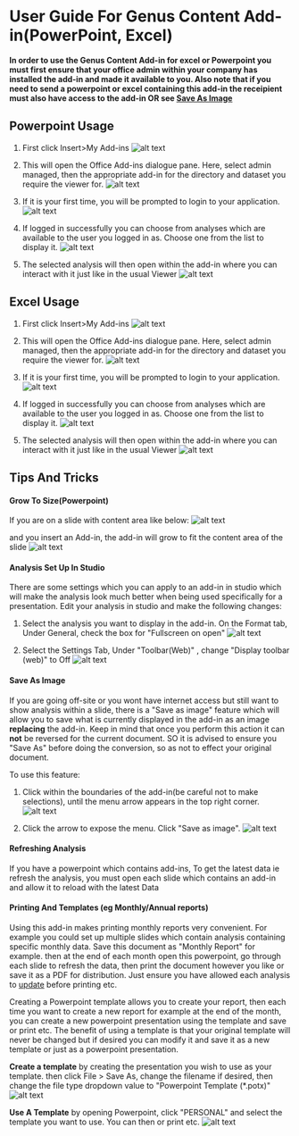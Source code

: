 # User Guide For Genus Content Add-in(PowerPoint, Excel)

[UserGuide1]: ./media/UserGuide1.png "Click Insert>>My Add-ins"
[UserGuide2]: ./media/UserGuide2.png "Admin managed>>Add-in>>Add"
[UserGuide3]: ./media/UserGuide3.png "Login"
[UserGuide4]: ./media/UserGuide4.png "Select Analysis"
[UserGuide5]: ./media/UserGuide5.png "Interact etc"
[UserGuide6]: ./media/UserGuide6.png "Empty content area"
[UserGuide7]: ./media/UserGuide7.png "Add-in fills area"
[UserGuide8]: ./media/UserGuide8.png "Select Analysis, Format>>General>>Fullscreen on open"
[UserGuide9]: ./media/UserGuide9.png "Settings, Toolbar(web)>>Display>>Off"
[UserGuide10]: ./media/UserGuide10.png "Click Insert>>My Add-ins"
[UserGuide11]: ./media/UserGuide11.png "Admin managed>>Add-in>>Add"
[UserGuide12]: ./media/UserGuide12.png "Login"
[UserGuide13]: ./media/UserGuide13.png "Select Analysis"
[UserGuide14]: ./media/UserGuide14.png "Interact etc"
[UserGuide15]: ./media/UserGuide15.png "Click within to expose menu arrow"
[UserGuide16]: ./media/UserGuide16.png "Click Save as image"
[UserGuide17]: ./media/TemplateSave1.png "Save template"
[UserGuide18]: ./media/TemplateUse1.png "Use template"




**In order to use the Genus Content Add-in for excel or Powerpoint you must first ensure 
that your office admin within your company has installed the add-in and made it available 
to you. Also note that if you need to send a powerpoint or excel containing this add-in the 
receipient must also have access to the add-in OR see [Save As Image](#save-as-image)**

## Powerpoint Usage

1. First click Insert>My Add-ins 
![alt text][UserGuide1]

2. This will open the Office Add-ins dialogue pane. Here, select admin managed, then 
   the appropriate add-in for the directory and dataset you require the viewer for.
![alt text][UserGuide2]

3. If it is your first time, you will be prompted to login to your application.
![alt text][UserGuide3]

4. If logged in successfully you can choose from analyses which are available to the user 
   you logged in as. Choose one from the list to display it.
![alt text][UserGuide4]

5. The selected analysis will then open within the add-in where you can interact with it just 
   like in the usual Viewer
![alt text][UserGuide5]


## Excel Usage

1. First click Insert>My Add-ins 
![alt text][UserGuide10]

2. This will open the Office Add-ins dialogue pane. Here, select admin managed, then 
   the appropriate add-in for the directory and dataset you require the viewer for.
![alt text][UserGuide11]

3. If it is your first time, you will be prompted to login to your application.
![alt text][UserGuide12]

4. If logged in successfully you can choose from analyses which are available to the user 
   you logged in as. Choose one from the list to display it.
![alt text][UserGuide13]

5. The selected analysis will then open within the add-in where you can interact with it just 
   like in the usual Viewer
![alt text][UserGuide14]



## Tips And Tricks

#### Grow To Size(Powerpoint)
If you are on a slide with content area like below:
![alt text][UserGuide6]

and you insert an Add-in, the add-in will grow to fit the content area of the slide
![alt text][UserGuide7]


#### Analysis Set Up In Studio

There are some settings which you can apply to an add-in in studio which will make the 
analysis look much better when being used specifically for a presentation.
Edit your analysis in studio and make the following changes:
1. Select the analysis you want to display in the add-in. On the Format tab, Under General, 
   check the box for "Fullscreen on open"
![alt text][UserGuide8]

2. Select the Settings Tab, Under "Toolbar(Web)" , change "Display toolbar (web)" to Off
![alt text][UserGuide9]


#### Save As Image

If you are going off-site or you wont have internet access but still want to show analysis
within a slide, there is a "Save as image" feature which will allow you to save what is currently 
displayed in the add-in as an image **replacing** the add-in. Keep in mind that once you perform 
this action it can **not** be reversed for the current document. SO it is advised to ensure you "Save As" 
before doing the conversion, so as not to effect your original document.

To use this feature:
1. Click within the boundaries of the add-in(be careful not to make selections), until the menu arrow 
   appears in the top right corner.
![alt text][UserGuide15]

2. Click the arrow to expose the menu. Click "Save as image".
![alt text][UserGuide16]


#### Refreshing Analysis

If you have a powerpoint which contains add-ins, To get the latest data ie refresh the analysis, you must
open each slide which contains an add-in and allow it to reload with the latest Data

#### Printing And Templates (eg Monthly/Annual reports)
Using this add-in makes printing monthly reports very convenient. For example you could set up multiple 
slides which contain analysis containing specific monthly data. Save this document as "Monthly Report" 
for example. then at the end of each month open this powerpoint, go through each slide to refresh the
data, then print the document however you like or save it as a PDF for distribution. Just ensure you 
have allowed each analysis to [update](#refreshing-analysis) before printing etc.

Creating a Powerpoint template allows you to create your report, then each time you want to create a new 
report for example at the end of the month, you can create a new powerpoint presentation using the template 
and save or print etc. The benefit of using a template is that your original template will never be changed 
but if desired you can modify it and save it as a new template or just as a powerpoint presentation.

__Create a template__ by creating the presentation you wish to use as your template. then click File > Save As, 
change the filename if desired, then change the file type dropdown value to "Powerpoint Template (*.potx)"
![alt text][UserGuide17]


__Use A Template__ by opening Powerpoint, click "PERSONAL" and select the template you want to use. You can 
then or print etc.
![alt text][UserGuide18]

